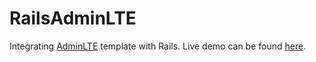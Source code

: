 # RailsAdminLTE

Integrating [AdminLTE](http://almsaeedstudio.com/) template with Rails. Live demo can be found [here](http://railsadminlte.herokuapp.com/pages/empty).